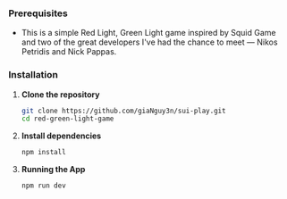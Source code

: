 ### Prerequisites

- This is a simple Red Light, Green Light game inspired by Squid Game and two of the great developers I've had the chance to meet — Nikos Petridis and Nick Pappas.

### Installation

1. **Clone the repository**

   ```bash
   git clone https://github.com/giaNguy3n/sui-play.git
   cd red-green-light-game

2. **Install dependencies**

   ```bash
   npm install

3. **Running the App**

   ```bash
   npm run dev
